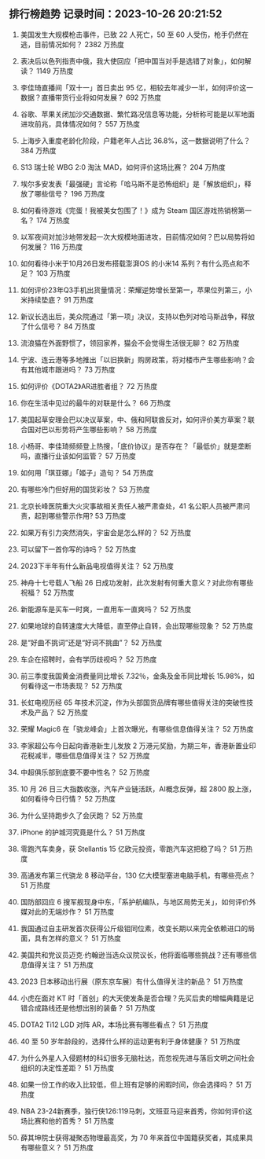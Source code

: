 
## 排行榜趋势 记录时间：2023-10-26 20:21:52
  
  1. 美国发生大规模枪击事件，已致 22 人死亡，50 至 60 人受伤，枪手仍然在逃，目前情况如何？ 2382 万热度
    
  2. 表决后以色列指责中俄，我大使回应「把中国当对手是选错了对象」，如何解读？ 1149 万热度
    
  3. 李佳琦直播间「双十一」首日卖出 95 亿，相较去年减少一半，如何评价这一数据？直播带货行业将如何发展？ 692 万热度
    
  4. 谷歌、苹果关闭加沙交通数据、繁忙路况信息等功能，分析称可能是以军地面进攻前兆，具体情况如何？ 557 万热度
    
  5. 上海步入重度老龄化阶段，户籍老年人占比 36.8%，这一数据说明了什么？ 384 万热度
    
  6. S13 瑞士轮 WBG 2:0 淘汰 MAD，如何评价这场比赛？ 204 万热度
    
  7. 埃尔多安发表「最强硬」言论称「哈马斯不是恐怖组织」是「解放组织」，释放了哪些信号？ 196 万热度
    
  8. 如何看待游戏《完蛋！我被美女包围了！》成为 Steam 国区游戏热销榜第一名？ 174 万热度
    
  9. 以军夜间对加沙地带发起一次大规模地面进攻，目前情况如何？巴以局势将如何发展？ 116 万热度
    
  10. 如何看待小米于10月26日发布搭载澎湃OS 的小米14 系列？有什么亮点和不足？ 103 万热度
    
  11. 如何评价23年Q3手机出货量情况：荣耀逆势增长至第一，苹果位列第三，小米持续垫底？ 91 万热度
    
  12. 新议长选出后，美众院通过「第一项」决议，支持以色列对哈马斯战争，释放了什么信号？ 84 万热度
    
  13. 流浪猫在外面野惯了，领回家养，猫会不会觉得生活很无聊？ 82 万热度
    
  14. 宁波、连云港等多地推出「以旧换新」购房政策，将对楼市产生哪些影响？会有其他城市跟进吗？ 73 万热度
    
  15. 如何评价《DOTA2》AR进胜者组？ 72 万热度
    
  16. 你在生活中见过的最牛的对联是什么？ 66 万热度
    
  17. 美国起草安理会巴以决议草案，中、俄和阿联酋反对，如何评价美方草案？联合国对巴以形势将产生哪些影响？ 58 万热度
    
  18. 小杨哥、李佳琦频频登上热搜，「底价协议」是否存在？「最低价」就是垄断吗，直播行业该如何监管？ 57 万热度
    
  19. 如何用「琪亚娜」「姬子」造句？ 54 万热度
    
  20. 有哪些冷门但好用的国货彩妆？ 53 万热度
    
  21. 北京长峰医院重大火灾事故相关责任人被严肃查处，41 名公职人员被严肃问责，起到哪些警示作用? 53 万热度
    
  22. 如果万有引力突然消失，宇宙会是怎么样的？ 52 万热度
    
  23. 可以留下一首你写的诗吗？ 52 万热度
    
  24. 2023下半年有什么新品电视值得关注？ 52 万热度
    
  25. 神舟十七号载人飞船 26 日成功发射，此次发射有何重大意义？对此你有哪些祝福？ 52 万热度
    
  26. 新能源车是买车一时爽，一直用车一直爽吗？ 52 万热度
    
  27. 如果地球的自转速度大大降低，直至停止自转，会出现哪些现象？ 52 万热度
    
  28. 是“好曲不挑词”还是“好词不挑曲”？ 52 万热度
    
  29. 车企在招聘时，会有学历歧视吗？ 52 万热度
    
  30. 前三季度我国黄金消费量同比增长 7.32％，金条及金币同比增长 15.98%，如何看待这一市场表现？ 52 万热度
    
  31. 长虹电视历经 65 年技术沉淀，作为头部国货品牌有哪些值得关注的突破性技术及产品？ 52 万热度
    
  32. 荣耀 Magic6 在「骁龙峰会」上首次曝光，有哪些信息值得关注？ 52 万热度
    
  33. 李家超公布今日起向香港新生儿发放 2 万港元奖励，为期三年，香港新置业印花税减半，哪些信息值得关注？ 52 万热度
    
  34. 中超俱乐部到底要不要中性名？ 52 万热度
    
  35. 10 月 26 日三大指数收涨，汽车产业链活跃，AI概念反弹，超 2800 股上涨，如何看待今日行情？ 52 万热度
    
  36. 为什么坚持跑步久了会厌跑？ 52 万热度
    
  37. iPhone 的护城河究竟是什么？ 51 万热度
    
  38. 零跑汽车卖身，获 Stellantis 15 亿欧元投资，零跑汽车这把稳了吗？ 51 万热度
    
  39. 高通发布第三代骁龙 8 移动平台，130 亿大模型塞进电脑手机，有哪些亮点？ 51 万热度
    
  40. 国防部回应 6 搜军舰现身中东，「系护航编队，与地区局势无关」，如何评价外媒对此的无端炒作？ 51 万热度
    
  41. 我国通过自主研发首次获得公斤级钼同位素，改变长期以来完全依赖进口的局面，具有怎样的意义？ 51 万热度
    
  42. 美国共和党议员迈克·约翰逊当选众议院议长，他将面临哪些挑战？还有哪些信息值得关注？ 51 万热度
    
  43. 2023 日本移动出行展（原东京车展）有什么值得关注的新品？ 51 万热度
    
  44. 小虎在面对 KT 时「首创」的大天使发条是否合理？先买后卖的增幅典籍是记错合成路线还是他想出别的装备？ 51 万热度
    
  45. DOTA2 Ti12 LGD 对阵 AR，本场比赛有哪些看点？ 51 万热度
    
  46. 40 至 50 岁年龄段的，选择什么样的运动更有利于身体健康？ 51 万热度
    
  47. 为什么外星人入侵题材的科幻很多无脑社达，而忽视先进与落后文明之间社会组织的决定性差距？ 51 万热度
    
  48. 如果一份工作的收入比较低，但上班有足够的闲暇时间，你会选择吗？ 51 万热度
    
  49. NBA 23-24新赛季，独行侠126:119马刺，文班亚马迎来首秀，你如何评价这场比赛和他的首秀？ 51 万热度
    
  50. 薛其坤院士获得凝聚态物理最高奖，为 70 年来首位中国籍获奖者，其成果具有哪些意义？ 51 万热度
    